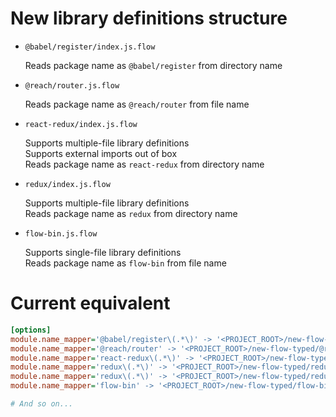 # New library definitions structure

- `@babel/register/index.js.flow`

  Reads package name as `@babel/register` from directory name

- `@reach/router.js.flow`

  Reads package name as `@reach/router` from file name

- `react-redux/index.js.flow`

  Supports multiple-file library definitions  
  Supports external imports out of box  
  Reads package name as `react-redux` from directory name

- `redux/index.js.flow`

  Supports multiple-file library definitions  
  Reads package name as `redux` from directory name

- `flow-bin.js.flow`

  Supports single-file library definitions  
  Reads package name as `flow-bin` from file name

# Current equivalent

```ini
[options]
module.name_mapper='@babel/register\(.*\)' -> '<PROJECT_ROOT>/new-flow-typed/@babel/register\1'
module.name_mapper='@reach/router' -> '<PROJECT_ROOT>/new-flow-typed/@reach/router.js.flow'
module.name_mapper='react-redux\(.*\)' -> '<PROJECT_ROOT>/new-flow-typed/react-redux\1'
module.name_mapper='redux\(.*\)' -> '<PROJECT_ROOT>/new-flow-typed/redux\1'
module.name_mapper='redux\(.*\)' -> '<PROJECT_ROOT>/new-flow-typed/redux\1'
module.name_mapper='flow-bin' -> '<PROJECT_ROOT>/new-flow-typed/flow-bin.js.flow\1'

# And so on...
```